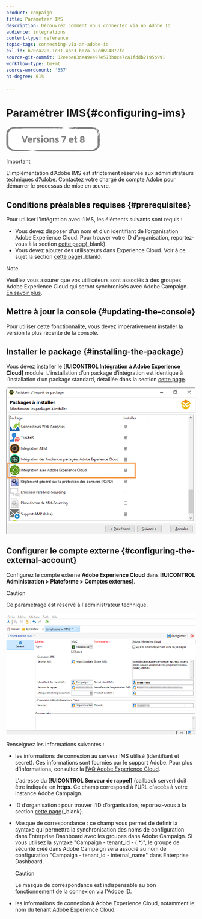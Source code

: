 ```yaml
---
product: campaign
title: Paramétrer IMS
description: Découvrez comment vous connecter via un Adobe ID
audience: integrations
content-type: reference
topic-tags: connecting-via-an-adobe-id
exl-id: b70ca220-1c81-4b23-b07a-a2cd694877fe
source-git-commit: 02eebe83de49ee97e573b0c47ca1fddb2195b991
workflow-type: tm+mt
source-wordcount: '357'
ht-degree: 61%

---
```


# Paramétrer IMS{#configuring-ims}

![](../../assets/common.svg)

>[!IMPORTANT]
>
>L’implémentation d’Adobe IMS est strictement réservée aux administrateurs techniques d’Adobe. Contactez votre chargé de compte Adobe pour démarrer le processus de mise en œuvre.

## Conditions préalables requises {#prerequisites}

Pour utiliser l&#39;intégration avec l&#39;IMS, les éléments suivants sont requis :

* Vous devez disposer d’un nom et d’un identifiant de l’organisation Adobe Experience Cloud. Pour trouver votre ID d’organisation, reportez-vous à la section [cette page](https://experienceleague.adobe.com/docs/core-services/interface/administration/organizations.html?lang=fr){_blank}.
* Vous devez ajouter des utilisateurs dans Experience Cloud. Voir à ce sujet la section [cette page](https://experienceleague.adobe.com/docs/core-services/interface/administration/admin-getting-started.html){_blank}.

>[!NOTE]
>
>Veuillez vous assurer que vos utilisateurs sont associés à des groupes Adobe Experience Cloud qui seront synchronisés avec Adobe Campaign. [En savoir plus](#configuring-the-external-account).

## Mettre à jour la console {#updating-the-console}

Pour utiliser cette fonctionnalité, vous devez impérativement installer la version la plus récente de la console.

## Installer le package {#installing-the-package}

Vous devez installer le **[!UICONTROL Intégration à Adobe Experience Cloud]** module. L’installation d’un package d’intégration est identique à l’installation d’un package standard, détaillée dans la section [cette page](../../installation/using/installing-campaign-standard-packages.md).

![](assets/ims_6.png)

## Configurer le compte externe {#configuring-the-external-account}

Configurez le compte externe **Adobe Experience Cloud** dans **[!UICONTROL Administration > Plateforme > Comptes externes]**.

>[!CAUTION]
>
>Ce paramétrage est réservé à l&#39;administrateur technique.

![](assets/ims_5.png)

Renseignez les informations suivantes :

* les informations de connexion au serveur IMS utilisé (identifiant et secret). Ces informations sont fournies par le support Adobe. Pour plus d&#39;informations, consultez la [FAQ Adobe Experience Cloud](https://experienceleague.adobe.com/docs/core-services/interface/manage-users-and-products/faq.html?lang=fr).

   L&#39;adresse du **[!UICONTROL Serveur de rappel]** (callback server) doit être indiquée en **https**. Ce champ correspond à l&#39;URL d&#39;accès à votre instance Adobe Campaign.

* ID d’organisation : pour trouver l’ID d’organisation, reportez-vous à la section [cette page](https://experienceleague.adobe.com/docs/core-services/interface/administration/organizations.html){_blank}.
* Masque de correspondance : ce champ vous permet de définir la syntaxe qui permettra la synchronisation des noms de configuration dans Enterprise Dashboard avec les groupes dans Adobe Campaign. Si vous utilisez la syntaxe &quot;Campaign - tenant_id - (.&#42;)&quot;, le groupe de sécurité créé dans Adobe Campaign sera associé au nom de configuration &quot;Campaign - tenant_id - internal_name&quot; dans Enterprise Dashboard.

   >[!CAUTION]
   >
   >Le masque de correspondance est indispensable au bon fonctionnement de la connexion via l&#39;Adobe ID.

* les informations de connexion à Adobe Experience Cloud, notamment le nom du tenant Adobe Experience Cloud.

